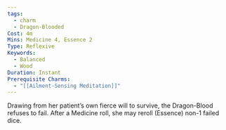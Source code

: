 ```yaml
---
tags:
  - charm
  - Dragon-Blooded
Cost: 4m
Mins: Medicine 4, Essence 2
Type: Reflexive
Keywords:
  - Balanced
  - Wood
Duration: Instant
Prerequisite Charms:
  - "[[Ailment-Sensing Meditation]]"
---
```

Drawing from her patient’s own fierce will to survive, the Dragon-Blood refuses to fail. After a Medicine roll, she may reroll (Essence) non-1 failed dice.